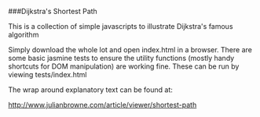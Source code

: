
###Dijkstra's Shortest Path

This is a collection of simple javascripts to illustrate Dijkstra's famous algorithm

Simply download the whole lot and open index.html in a browser. There are some basic jasmine tests to ensure the utility functions (mostly handy shortcuts for DOM manipulation) are working fine. These can be run by viewing tests/index.html

The wrap around explanatory text can be found at:

http://www.julianbrowne.com/article/viewer/shortest-path

